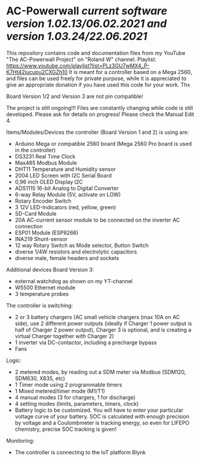 # AC-Powerwall *current software version 1.02.13/06.02.2021  and version 1.03.24/22.06.2021*

This repository contains code and documentation files from my YouTube "The AC-Powerwall Project" on "Roland W" channel.
Playlist: https://www.youtube.com/playlist?list=PLz3GU7wMX4_P-K7Ht42iucupu2CXGZh10
It is meant for a controller based on a Mega 2560, and files can be used freely for private purpose, while it is appreciated to give an appropriate donation if you have used this code for your work. Thx

Board Version 1/2 and Version 3 are not pin compatible!

The project is still ongoing!!! Files are constantly changing while code is still developed. Please ask for details on progress!
Please check the Manual Edit 4.

Items/Modules/Devices the controller (Board Version 1 and 2) is using are:
- Arduino Mega or compatible 2560 board (Mega 2560 Pro board is used in the controller)
- DS3231 Real Time Clock
- Max485 Modbus Module
- DHT11 Temperature and Humidity sensor
- 2004 LED Screen with I2C Serial Board
- 0,96 inch OLED Display I2C
- ADS1115 16-bit Analog to Digital Converter
- 6-way Relay Module (5V, activate on LOW)
- Rotary Encoder Switch
- 3 12V LED-Indicators (red, yellow, green)
- SD-Card Module
- 20A AC-current sensor module to be connected on the inverter AC connection
- ESP01 Module (ESP8266)
- INA219 Shunt-sensor
- 12 way Rotary Switch as Mode selector, Button Switch
- diverse 1/4W resistors and electrolytic capacitors
- diverse male, female headers and sockets

Additional devices Board Version 3:
- external watchdog as shown on my YT-channel
- W5500 Ethernet module
- 3 temperature probes

The controller is switching:
- 2 or 3 battery chargers (AC small vehicle chargers (max 10A on AC side), use 2 different power outputs (ideally if Charger 1 power output is half of Charger 2 power output), Charger 3 is optional, and is creating a virtual Charger together with Charger 2)
- 1 inverter via DC-contactor, including a precharge bypass
- Fans

Logic:
- 2 metered modes, by reading out a SDM meter via Modbus (SDM120, SDM630, X835, etc)
- 1 Timer mode using 2 programmable timers
- 1 Mixed metered/timer mode (M1/T1)
- 4 manual modes (3 for chargers, 1 for discharge)
- 4 setting modes (limits, parameters, timers, clock)
- Battery logic to be customized. You will have to enter your particular voltage curve of your battery. SOC is 
  calculated with enough precision by voltage and a Coulombmeter is tracking energy, so even for LIFEPO chemistry,
  precise SOC tracking is given!

Monitoring:
- The controller is connecting to the IoT platform Blynk
